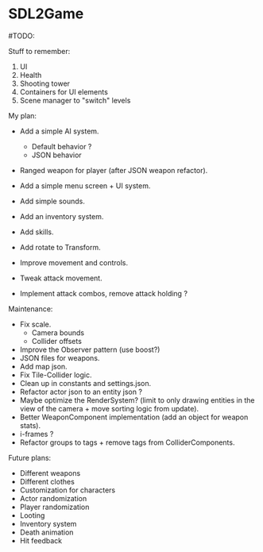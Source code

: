 # SDL2Game

#TODO:

Stuff to remember:
1. UI
2. Health
3. Shooting tower
4. Containers for UI elements
5. Scene manager to "switch" levels

My plan:
- Add a simple AI system.
	* Default behavior ?
	* JSON behavior

- Ranged weapon for player (after JSON weapon refactor).
- Add a simple menu screen + UI system.
- Add simple sounds.
- Add an inventory system.
- Add skills.
- Add rotate to Transform.
- Improve movement and controls.
- Tweak attack movement.
- Implement attack combos, remove attack holding ?

Maintenance:
- Fix scale.
	* Camera bounds
	* Collider offsets
- Improve the Observer pattern (use boost?)
- JSON files for weapons.
- Add map json.
- Fix Tile-Collider logic.
- Clean up in constants and settings.json.
- Refactor actor json to an entity json ?
- Maybe optimize the RenderSystem? (limit to only drawing entities in the view of the camera + move sorting logic from update).
- Better WeaponComponent implementation (add an object for weapon stats).
- i-frames ?
- Refactor groups to tags + remove tags from ColliderComponents.

Future plans:
- Different weapons
- Different clothes
- Customization for characters
- Actor randomization
- Player randomization
- Looting
- Inventory system
- Death animation
- Hit feedback